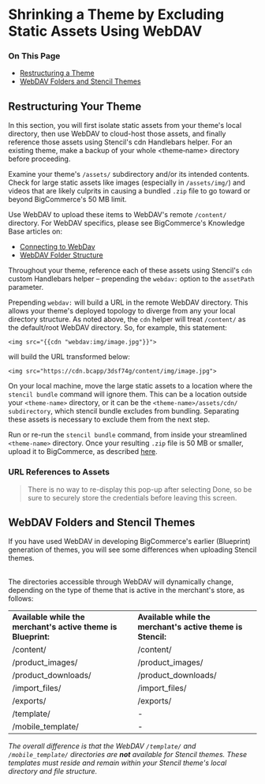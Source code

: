 <h1>Shrinking a Theme by Excluding Static Assets Using WebDAV</h1>

<div class="otp" id="no-index">
	<h3> On This Page </h3>
	<ul>
		<li><a href="#shrinking_restructuring">Restructuring a Theme</a></li>
    <li><a href="#shrinking_webdav-folders">WebDAV Folders and Stencil Themes</a></li>
	</ul>
</div>

<a href='#shrinking_restructuring' aria-hidden='true' class='block-anchor'  id='shrinking_restructuring'><i aria-hidden='true' class='linkify icon'></i></a>

## Restructuring Your Theme

In this section, you will first isolate static assets from your theme's local directory, then use WebDAV to cloud-host those assets, and finally reference those assets using Stencil's cdn Handlebars helper.
For an existing theme, make a backup of your whole <theme‑name> directory before proceeding.

Examine your theme's `/assets/` subdirectory and/or its intended contents. Check for large static assets like images (especially in `/assets/img/`) and videos that are likely culprits in causing a bundled `.zip` file to go toward or beyond BigCommerce's 50 MB limit.

Use WebDAV to upload these items to WebDAV's remote `/content/` directory. For WebDAV specifics, please see BigCommerce's Knowledge Base articles on:
* [Connecting to WebDav]()
* [WebDAV Folder Structure]()

Throughout your theme, reference each of these assets using Stencil's `cdn` custom Handlebars helper – prepending the `webdav:` option to the `assetPath` parameter.

Prepending `webdav:` will build a URL in the remote WebDAV directory. This allows your theme's deployed topology to diverge from any your local directory structure. As noted above, the `cdn` helper will treat `/content/` as the default/root WebDAV directory. So, for example, this statement:

`<img src="{{cdn "webdav:img/image.jpg"}}">`

will build the URL transformed below:

`<img src="https://cdn.bcapp/3dsf74g/content/img/image.jpg">`

On your local machine, move the large static assets to a location where the `stencil bundle` command will ignore them.
This can be a location outside your `<theme-name>` directory, or it can be the `<theme-name>/assets/cdn/ subdirectory`, which stencil bundle excludes from bundling. Separating these assets is necessary to exclude them from the next step.

Run or re-run the `stencil bundle` command, from inside your streamlined `<theme‑name>` directory.
Once your resulting `.zip` file is 50 MB or smaller, upload it to BigCommerce, as described [here]().


<div class="HubBlock--callout">
<div class="CalloutBlock--warning">
<div class="HubBlock-content">
    
<!-- theme: warning -->

### URL References to Assets
> There is no way to re-display this pop-up after selecting Done, so be sure to securely store the credentials before leaving this screen.

</div>
</div>
</div>



<a href='#shrinking_webdav-folders' aria-hidden='true' class='block-anchor'  id='shrinking_webdav-folders'><i aria-hidden='true' class='linkify icon'></i></a>

## WebDAV Folders and Stencil Themes

If you have used WebDAV in developing BigCommerce's earlier (Blueprint) generation of themes, you will see some differences when uploading Stencil themes.<br><br>

The directories accessible through WebDAV will dynamically change, depending on the type of theme that is active in the merchant's store, as follows:<p></p>

<table>
  <tr>
    <td><b>Available while the merchant's active theme is Blueprint:</b></td>
    <td class=""><b>Available while the merchant's active
      theme is Stencil:</b></td>
  </tr>
  <tr>
    <td>/content/</td>
    <td>/content/</td>
  </tr>
  <tr>
    <td>/product_images/</td>
    <td>/product_images/</td>
  </tr>
  <tr>
    <td>/product_downloads/</td>
    <td>/product_downloads/</td>
  </tr>
  <tr>
    <td>/import_files/</td>
    <td>/import_files/</td>
  </tr>
  <tr>
    <td>/exports/</td>
    <td>/exports/</td>
  </tr>
  <tr>
    <td>/template/</td>
    <td>-</td>
  </tr>
  <tr>
    <td>/mobile_template/</td>
    <td>-</td>
  </tr>
 </table>

<i>The overall difference is that the WebDAV `/template/` and `/mobile_template/` directories are <b>not</b> available for Stencil themes. These templates must reside and remain within your Stencil theme's local directory and file structure.</i>


